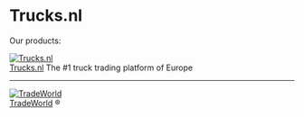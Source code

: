 # Trucks.nl

Our products:

[![Trucks.nl](../tnl-logo.png)<br/>
Trucks.nl](https://www.trucks.nl/) The #1 truck trading platform of Europe

---

[![TradeWorld](../tw-logo.png)<br/>
TradeWorld](https://tradeworld.eu/) ®
